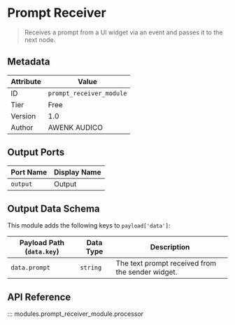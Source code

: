 # Prompt Receiver

> Receives a prompt from a UI widget via an event and passes it to the next node.

## Metadata

| Attribute | Value |
| --- | --- |
| ID | `prompt_receiver_module` |
| Tier | Free |
| Version | 1.0 |
| Author | AWENK AUDICO |

## Output Ports

| Port Name | Display Name |
| --- | --- |
| `output` | Output |

## Output Data Schema

This module adds the following keys to `payload['data']`:

| Payload Path (`data.key`) | Data Type | Description |
| --- | --- | --- |
| `data.prompt` | `string` | The text prompt received from the sender widget. |

## API Reference

::: modules.prompt_receiver_module.processor
